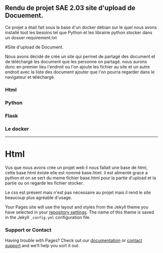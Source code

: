 ## Rendu de projet SAE 2.03 site d'upload de Docuement.

Ce projet a était fait sous la base d'un docker débian sur le quel nous avons installé tout les besoins tel que Python et les librairie python stocker dans un dosser requirement.txt

#Site d'upload de Document.

Nous avons décidé de crée un site qui permet de partagé des document et de téléchargé les document que les personne on partagé. nous aurons donc en premier lieu l'endroit ou l'on ajoute les fichier au site et un autre endroit avec la liste des document ajouter que l'on pourra regarder dans le navigateur et téléchargé.



### Html
### Python 
### Flask
### Le docker


-------------------------------------------------------------------------------------------------------------------------------------------------------------------

# Html

Vus que nous avons crée un projet web il nous fallait une base de html, cette base html éxiste elle est nommé base.html. il est alimenté grace a python et on se sert du meme fichier base.html pour la partie d'upload et la partie ou on regarde les fichier stocker.

Le css est présent mais n'est pas nécessaire au projet mais il rend le site beaucoup plus agréable d'usage.


Your Pages site will use the layout and styles from the Jekyll theme you have selected in your [repository settings](https://github.com/EstebanBreaHell/docker-sae203/settings/pages). The name of this theme is saved in the Jekyll `_config.yml` configuration file.

### Support or Contact

Having trouble with Pages? Check out our [documentation](https://docs.github.com/categories/github-pages-basics/) or [contact support](https://support.github.com/contact) and we’ll help you sort it out.
